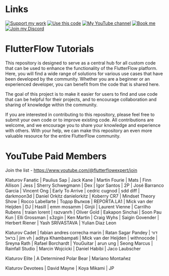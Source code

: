 # Links

[![Support my work](https://img.shields.io/badge/-Support%20my%20work-purple?style=for-the-badge&logo=github-sponsors&logoColor=white)](https://github.com/sponsors/bulgariamitko) [![Use this code](https://img.shields.io/badge/-Use%20this%20code-blue?style=for-the-badge&logo=Github)](https://bulgariamitko.github.io/flutterflowtutorials/) [![My YouTube channel](https://img.shields.io/badge/-YouTube-red?style=for-the-badge&logo=youtube&logoColor=white)](https://youtube.com/@flutterflowexpert) [![Book me](https://img.shields.io/badge/-Book%20me-green?style=for-the-badge&logo=googlecalendar&logoColor=white)](https://calendly.com/bulgaria_mitko) [![Join my Discord](https://img.shields.io/badge/-Join%20my%20Discord-orange?style=for-the-badge&logo=discord&logoColor=white)](https://discord.gg/G69hSUqEeU)


# FlutterFlow Tutorials

This repository is designed to serve as a central hub for all custom code that can be used to enhance the functionality of the FlutterFlow platform. Here, you will find a wide range of solutions for various use cases that have been developed by the community. Whether you are a beginner or an experienced developer, you can benefit from the code that is shared here.

The goal of this project is to make it easier for users to find and use code that can be helpful for their projects, and to encourage collaboration and sharing of knowledge within the community.

If you are interested in contributing to this repository, please feel free to submit your own code or to improve existing code. All contributions are welcome, and we encourage you to share your knowledge and experience with others. With your help, we can make this repository an even more valuable resource for the entire FlutterFlow community.

# YouTube Paid Members

Join the list - https://www.youtube.com/@flutterflowexpert/join

Klaturov Fanatic
| Paulius Sap
| Jack Kane
| Martin Fourie
| Mats
| Finn Allison
| Jess
| Sherry Schwegmann
| Dex
| Igor Santos
| 2P
| José Barranco Garcia
| Vincent Ong
| Early To Arrive
| cedric cugnod
| sdd diff
| darkmoon3d
| Daniel Orkitz danielorkitz
| Koberry CR7
| Mindset Theory Show
| Rocco Labellarte
| Тодор Вълков
| REPORTA.LA1
| Mick van der Heijden
| DJ
| Hasill
| emm mosamm
| Ginjii
| Laurent Vienne
| Carrilho Rubens
| traian lorent
| razvanrh
| Oliver Gold
| Eakapon Sinchai
| Soon Pau Kun
| Elli Grossman
| s3zgin
| Ken Martin
| Craig Wyhs
| Saigin Govender
| Herbert Riener
| Yash SRIVASTAVA
| Yulian Diaz Leon

Klaturov Cadet
| fabian andres correcha marin
| Ratan Sagar Pandey
| דור בראל
| jim vh
| aditya Khambampati
| Mick van der Heijden
| withnocode
| Sreyna Rath
| Rafael Borchardt
| YouGuitar
| arun ung
| Seong Marcus
| Rainfall Studio
| Marcin Wojcicki
| Daniel Habibi
| Jaco Laubscher

Klaturov Elite
| A Determined Polar Bear
| Mariano Montañez

Klaturov Devotees
| David Mayne
| Koya Mikami
| JP

